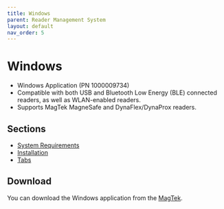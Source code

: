 ```yaml
---
title: Windows
parent: Reader Management System
layout: default
nav_order: 5
---
```


# Windows

* Windows Application (PN 1000009734)
* Compatible with both USB and Bluetooth Low Energy (BLE) connected readers, as well as WLAN-enabled readers.
* Supports MagTek MagneSafe and DynaFlex/DynaProx readers.

## Sections
- [System Requirements]()
- [Installation]()
- [Tabs]()

## Download

You can download the Windows application from the [MagTek](https://rsgw.magensa.net/RMS/WindowsClient/publish.htm).